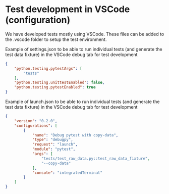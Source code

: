 # Test development in VSCode (configuration)
We have developed tests mostly using VSCode. These files can be added to the .vscode folder to setup the test environment.

Example of settings.json to be able to run individual tests (and generate the test data fixture) in the VSCode debug tab for test development
``` json
{
    "python.testing.pytestArgs": [
        "tests"
    ],
    "python.testing.unittestEnabled": false,
    "python.testing.pytestEnabled": true
}
```

Example of launch.json to be able to run individual tests (and generate the test data fixture) in the VSCode debug tab for test development
``` json
{
    "version": "0.2.0",
    "configurations": [
        {
            "name": "Debug pytest with copy-data",
            "type": "debugpy",
            "request": "launch",
            "module": "pytest",
            "args": [
                "tests/test_raw_data.py::test_raw_data_fixture",
                "--copy-data"
            ],
            "console": "integratedTerminal"
        }
    ]
}
```